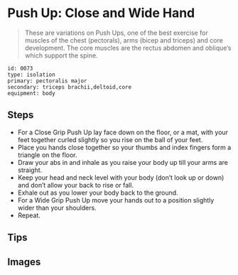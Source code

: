 # Push Up: Close and Wide Hand
> These are variations on Push Ups, one of the best exercise for muscles of the chest (pectorals), arms (bicep and triceps) and core development. The core muscles are the rectus abdomen and oblique’s which support the spine.

``` 
id: 0073 
type: isolation 
primary: pectoralis major 
secondary: triceps brachii,deltoid,core 
equipment: body 
``` 

## Steps

 - For a Close Grip Push Up lay face down on the floor, or a mat, with your feet together curled slightly so you rise on the ball of your feet.
 - Place you hands close together so your thumbs and index fingers form a triangle on the floor.
 - Draw your abs in and inhale as you raise your body up till your arms are straight.
 - Keep your head and neck level with your body (don’t look up or down) and don’t allow your back to rise or fall.
 - Exhale out as you lower your body back to the ground.
 - For a Wide Grip Push Up move your hands out to a position slightly wider than your shoulders.
 - Repeat.

## Tips


## Images

